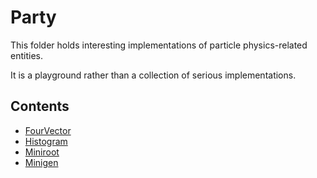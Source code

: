 # Party

This folder holds interesting implementations of particle physics-related entities.

It is a playground rather than a collection of serious implementations.

## Contents

- [FourVector](docs/FourVector.md)
- [Histogram](docs/Histogram.md)
- [Miniroot](docs/Miniroot.md)
- [Minigen](docs/Minigen.md)
